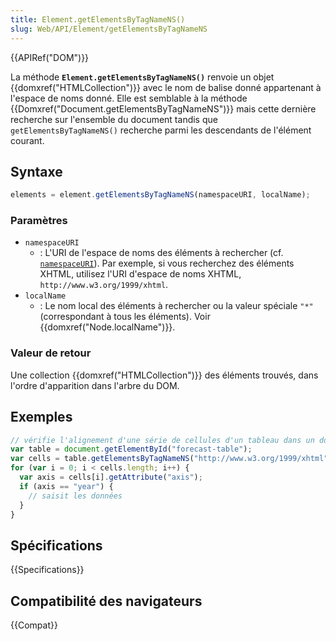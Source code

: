 ```yaml
---
title: Element.getElementsByTagNameNS()
slug: Web/API/Element/getElementsByTagNameNS
---
```


{{APIRef("DOM")}}

La méthode **`Element.getElementsByTagNameNS()`** renvoie un objet {{domxref("HTMLCollection")}} avec le nom de balise donné appartenant à l'espace de noms donné. Elle est semblable à la méthode {{Domxref("Document.getElementsByTagNameNS")}} mais cette dernière recherche sur l'ensemble du document tandis que `getElementsByTagNameNS()` recherche parmi les descendants de l'élément courant.

## Syntaxe

```js
elements = element.getElementsByTagNameNS(namespaceURI, localName);
```

### Paramètres

- `namespaceURI`
  - : L'URI de l'espace de noms des éléments à rechercher (cf. [`namespaceURI`](/fr/docs/Web/API/Element/namespaceURI)). Par exemple, si vous recherchez des éléments XHTML, utilisez l'URI d'espace de noms XHTML, `http://www.w3.org/1999/xhtml`.
- `localName`
  - : Le nom local des éléments à rechercher ou la valeur spéciale `"*"` (correspondant à tous les éléments). Voir {{domxref("Node.localName")}}.

### Valeur de retour

Une collection {{domxref("HTMLCollection")}} des éléments trouvés, dans l'ordre d'apparition dans l'arbre du DOM.

## Exemples

```js
// vérifie l'alignement d'une série de cellules d'un tableau dans un document XHTML.
var table = document.getElementById("forecast-table");
var cells = table.getElementsByTagNameNS("http://www.w3.org/1999/xhtml", "td");
for (var i = 0; i < cells.length; i++) {
  var axis = cells[i].getAttribute("axis");
  if (axis == "year") {
    // saisit les données
  }
}
```

## Spécifications

{{Specifications}}

## Compatibilité des navigateurs

{{Compat}}
